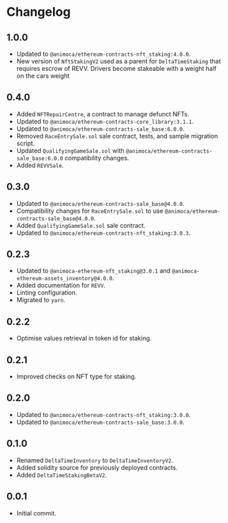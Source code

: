 # Changelog

## 1.0.0
 * Updated to `@animoca/ethereum-contracts-nft_staking:4.0.0`.
 * New version of `NftStakingV2` used as a parent for `DeltaTimeStaking` that requires escrow of REVV. Drivers become stakeable with a weight half on the cars weight

## 0.4.0
 * Added `NFTRepairCentre`, a contract to manage defunct NFTs.
 * Updated to `@animoca/ethereum-contracts-core_library:3.1.1`.
 * Updated to `@animoca/ethereum-contracts-sale_base:6.0.0`.
 * Removed `RaceEntrySale.sol` sale contract, tests, and sample migration script.
 * Updated `QualifyingGameSale.sol` with `@animoca/ethereum-contracts-sale_base:6.0.0` compatibility changes.
 * Added `REVVSale`.

## 0.3.0
 * Updated to `@animoca/ethereum-contracts-sale_base@4.0.0`.
 * Compatibility changes for `RaceEntrySale.sol` to use `@animoca/ethereum-contracts-sale_base@4.0.0`.
 * Added `QualifyingGameSale.sol` sale contract.
 * Updated to `@animoca/ethereum-contracts-nft_staking:3.0.3`.

## 0.2.3
 * Updated to `@animoca-ethereum-nft_staking@3.0.1` and `@animoca-ethereum-assets_inventory@4.0.0`.
 * Added documentation for `REVV`.
 * Linting configuration.
 * Migrated to `yarn`.

## 0.2.2
 * Optimise values retrieval in token id for staking.

## 0.2.1
 * Improved checks on NFT type for staking.

## 0.2.0
 * Updated to `@animoca/ethereum-contracts-nft_staking:3.0.0`.
 * Updated to `@animoca/ethereum-contracts-sale_base:3.0.0`.

## 0.1.0
 * Renamed `DeltaTimeInventory` to `DeltaTimeInventoryV2`.
 * Added solidity source for previously deployed contracts.
 * Added `DeltaTimeStakingBetaV2`.

## 0.0.1
 * Initial commit.
